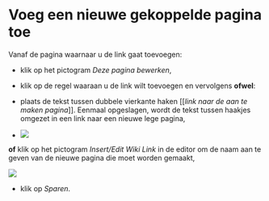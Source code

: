 # Voeg een nieuwe gekoppelde pagina toe

Vanaf de pagina waarnaar u de link gaat toevoegen:

* klik op het pictogram _Deze pagina bewerken_,
* klik op de regel waaraan u de link wilt toevoegen en vervolgens **ofwel**:
* plaats de tekst tussen dubbele vierkante haken \[\[_link naar de aan te maken pagina_\]\]. Eenmaal opgeslagen, wordt de tekst tussen haakjes omgezet in een link naar een nieuwe lege pagina,

* ![](../../.gitbook/assets/graphics213%20%281%29.png)

**of** klik op het pictogram _Insert/Edit Wiki Link_ in de editor om de naam aan te geven van de nieuwe pagina die moet worden gemaakt,

![](../../.gitbook/assets/graphics212%20%281%29.png)

* klik op _Sparen_.

